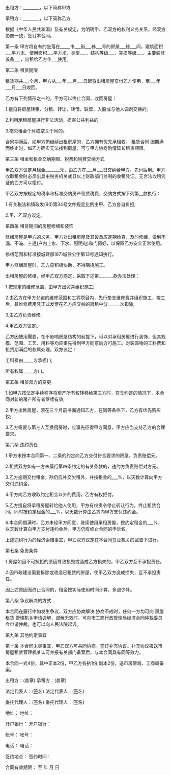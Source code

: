 
 


出租方：________，以下简称甲方


承租方：________，以下简称乙方


根据《中华人民共和国》及有关规定，为明确甲、乙双方的权利义务关系，经双方协商一致，签订本合同。


第一条 甲方将自有的坐落在_____市___街___巷___号的房屋___栋___间，建筑面积___平方米、使用面积___平方米，类型___，结构等级___，完损等级___，主要装修设备___，出租给乙方作___使用。


第二条 租赁期限


租赁期共___个月，甲方从___年___月___日起将出租房屋交付乙方使用，至___年___月___日收回。


乙方有下列情形之一的，甲方可以终止合同，收回房屋：


1.擅自将房屋转租、分租、转让、转借、联营、入股或与他人调剂交换的;


2.利用承租房屋进行非法活动，损害公共利益的;


3.拖欠租金个月或空关个月的。


合同期满后，如甲方仍继续出租房屋的，乙方拥有优先承租权。 
租赁合同
因期满而终止时，如乙方确实无法找到房屋，可与甲方协商酌情延长租赁期限。


第三条 租金和租金交纳期限、税费和税费交纳方式


甲乙双方议定月租金_______元，由乙方在___月___日交纳给甲方。先付后用。甲方收取租金时必须出具由税务机关或县以上财政部门监制的收租凭证。无合法收租凭证的乙方可以拒付。


甲乙双方按规定的税率和标准交纳房产租赁税费，交纳方式按下列第__款执行：


1.有关税法和镇政发(90)第34号文件规定比例由甲、乙方各自负担;


2.甲、乙双方议定。


第四条 租赁期间的房屋修缮和装饰


修缮房屋是甲方的义务。甲方对出租房屋及其设备应定期检查，及时修缮，做到不漏、不淹、三通(户内上水、下水、照明电)和门窗好，以保障乙方安全正常使用。


修缮范围和标准按城建部(87)城住公字第13号通知执行。


甲方修缮房屋时，乙方应积极协助，不得阻挠施工。


出租房屋的修缮，经甲乙双方商定，采取下述第_______款办法处理：


1.按规定的维修范围，由甲方出资并组织施工;


2.由乙方在甲方允诺的维修范围和工程项目内，先行垫支维修费并组织施工，竣工后，其维修费用凭正式发票在乙方应交纳的房租中分______次扣除;


3.由乙方负责维修;


4.甲乙双方议定。


乙方因使用需要，在不影响房屋结构的前提下，可以对承租房屋进行装饰，但其规模、范围、工艺、用料等均应事先得到甲方同意后方可施工。对装饰物的工料费和租赁期满后的权属处理，双方议定：


工料费由_____方承担( );


所有权属_____方( )。


第五条 租赁双方的变更


1.如甲方按法定手续程序将房产所有权转移给第三方时，在无约定的情况下，本合同对新的房产所有者继续有效;


2.甲方出售房屋，须在三个月前书面通知乙方，在同等条件下，乙方有优先购买权;


3.乙方需要与第三人互换用房时，应事先征得甲方同意，甲方应当支持乙方的合理要求。


第六条 违约责任


1.甲方未按本合同第一、二条的约定向乙方交付符合要求的房屋，负责赔偿元。


2.租赁双方如有一方未履行第四条约定的有关条款的，违约方负责赔偿对方元。


3.乙方逾期交付租金，除仍应补交欠租外，并按租金的___%，以天数计算向甲方交付违约金。


4.甲方向乙方收取约定租金以外的费用，乙方有权拒付。


5.乙方擅自将承租房屋转给他人使用，甲方有权责令停止转让行为，终止租赁合同。同时按约定租金的___%，以天数计算由乙方向甲方支付违约金。


6.本合同期满时，乙方未经甲方同意，继续使用承租房屋，按约定租金的___%，以天数计算向甲方支付违约金后，甲方仍有终止合同的申诉权。


上述违约行为的经济索赔事宜，甲乙双方议定在本合同签证机关的监督下进行。


第七条 免责条件


1.房屋如因不可抗拒的原因导致损毁或造成乙方损失的，甲乙双方互不承担责任。


2.因市政建设需要拆除或改造已租赁的房屋，使甲乙双方造成损失，互不承担责任。


因上述原因而终止合同的，租金按实际使用时间计算，多退少补。


第八条 争议解决的方式


本合同在履行中如发生争议，双方应协商解决;协商不成时，任何一方均可向
房屋租赁
管理机关申请调解，调解无效时，可向市工商行政管理局经济合同仲裁委员会申请仲裁，也可以向人民法院起诉。


第九条 其他约定事宜


第十条 本合同未尽事宜，甲乙双方可共同协商，签订补充协议。补充协议报送市房屋租赁管理机关认可并报有关部门备案后，与本合同具有同等效力。


本合同一式4份，其中正本2份，甲乙方各执1份;副本2份，送市房管局、工商局备案。


出租方：(盖章) 承租方：(盖章)


法定代表人：(签名) 法定代表人：(签名)


委托代理人：(签名) 委托代理人：(签名)


地址： 地址：


开户银行： 开户银行：


帐号： 帐号：


电话： 电话：


签约地点： 签约时间：


合同有效期限： 至 年 月 日
 


 

 
 
 
 
 
  


  
 

  


  


  
 
 
 
 

